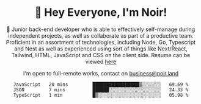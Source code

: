 <div align="center">

<h1 align="center">👋 Hey Everyone, I'm Noir! </h1>
  
<p>
  
 🎉 Junior back-end developer who is able to effectively self-manage during independent projects, as well as collaborate as part of a productive team. Proficient in an assortment of technologies, including Node, Go, Typescript and Nest as well as experienced using sort of things like Next/React, Tailwind, HTML, JavaScript and CSS on the client side. Resume can be viewed [here](https://cdn.noir.land/resume)

</p>
   
<p align="center">

  I'm open to full-remote works, contact on [business@noir.land](mailto:business@noir.land) 
 
 </p>
   

  
<!--START_SECTION:waka-->

```text
JavaScript   20 mins         █████████████████▒░░░░░░░   69.69 %
JSON         7 mins          ██████░░░░░░░░░░░░░░░░░░░   24.33 %
TypeScript   1 min           █▒░░░░░░░░░░░░░░░░░░░░░░░   05.98 %
```

<!--END_SECTION:waka-->
